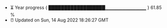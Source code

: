 - ⏳ Year progress { ██████████████████▁▁▁▁▁▁▁▁▁▁▁▁ } 61.85 %
- ⏰ Updated on Sun, 14 Aug 2022 18:26:27 GMT

